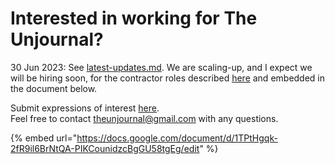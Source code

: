 # Interested in working for The Unjournal?

30 Jun 2023: See [latest-updates.md](../latest-updates.md "mention"). We are scaling-up, and I expect we will be hiring soon, for the contractor roles described [here](https://bit.ly/Ujwork) and embedded in the document below.

Submit expressions of interest [here](https://bit.ly/Ujeoi).  \
Feel free to contact theunjournal@gmail.com with any questions.

{% embed url="https://docs.google.com/document/d/1TPtHgqk-2fR9il6BrNtQA-PIKCounidzcBgGU58tgEg/edit" %}
